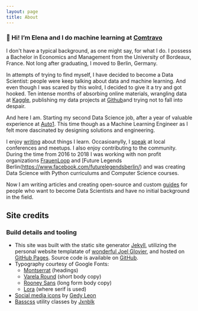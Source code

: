```yaml
---
layout: page
title: About
---
```


### 👋 Hi! I’m Elena and I do machine learning at [Comtravo](https://www.comtravo.com/)

I don't have a typical background, as one might say, for what I do. I possess a Bachelor in Economics and Management from the University of Bordeaux, France.
Not long after graduating, I moved to Berlin, Germany.

In attempts of trying to find myself, I have decided to become a Data Scientist: people were keep talking about data and machine learning. And even though I was scared by this wolrd, I decided to give it a try and got hooked.
Ten intense months of absorbing online materials, wrangling data at [Kaggle](https://www.kaggle.com/), publishing my data projects at [Github](https://github.com/ )and trying not to fall into despair.

And here I am. Starting my second Data Science job, after a year of valuable experience at [Auto1](https://auto1.com/). This time though as a Machine Learning Engineer as I felt more dascinated by designing solutions and engineering.

I enjoy [writing](/writing/) about things I learn. Occasioanylly, I [speak](http://github.com/jglovier/speaking) at local conferences and meetups. I also enjoy contributing to the community. During the time from 2016 to 2018 I was working with non profit organizations [FrauenLoop](https://www.frauenloop.org/) and [Future Legends Berlin(https://www.facebook.com/futurelegendsberlin/) and was creating Data Science with Python curriculums and Computer Science courses.

Now I am writing articles and creating open-source and custom [guides](/#guides) for people who want to become Data Scientists and have no initial background in the field.


<h2 id="site-credits">Site credits</h2>


### Build details and tooling

- This site was built with the static site generator [Jekyll](https://jekyllrb.com/), utilizing the personal website templatate of [wonderful Joel Glovier](http://github.com/jglovier), and hosted on [GitHub Pages](https://pages.github.com/). Source code is available on [GitHub](github.com/jglovier/jglovier.github.io/).
- Typography courtesy of Google Fonts:
  - [Montserrat](https://fonts.google.com/specimen/Montserrat) (headings)
  - [Varela Round](https://fonts.google.com/specimen/Varela+Round) (short body copy)
  - [Rooney Sans](https://typekit.com/fonts/rooney-sans) (long form body copy)
  - [Lora](https://fonts.google.com/specimen/Lora) (where serif is used)
- [Social media icons](https://creativemarket.com/gedy/21158-Vector-Social-Media-Icons-Bundle) by [Gedy Leon](https://creativemarket.com/gedy)
- [Basscss](http://basscss.com/) utility classes by [Jxnblk](http://jxnblk.com/)